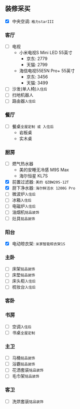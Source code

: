 ## 装修采买
- [x] 中央空调: `格力starIII`

### 客厅
- [ ] 电视
  * 小米电视S Mini LED 55英寸
    + 京东: 2779
    + 天猫: 2799
  * 海信电视55E5N Pro+ 55英寸
    + 京东: 3456
    + 天猫: 3499
- [ ] 沙发(单人椅)`入住后`
- [ ] 扫地机器人
- [ ] 路由器`入住后`

### 餐厅
- [ ] 餐桌`全屋定制 或 入住后`
  * 岩板桌
  * 实木桌

### 厨房
- [ ] 燃气热水器
  * 美的安睡无冷感 M9S Max
  * 海尔恒星 KL7S 
- [x] 前置过滤器: `美的 QZBW20S-12T`
- [x] 厨下净水器: `海尔鲜活水 1200G Pro`
- [ ] 微波炉`入住后`
- [ ] 冰箱`入住后`
- [ ] 电磁炉`入住后`
- [ ] 油烟机`铭品装饰`
- [ ] 灶具`铭品装饰`

### 阳台
- [x] 电动晾衣架: `米家智能晾衣架1S`

### 主卧
- [ ] 床架`铭品装饰`
- [ ] 床垫`铭品装饰`
- [ ] 床头柜`入住后`
- [ ] 梳妆台`入住后`

### 客卧

### 书房
- [ ] 空调`入住后`
- [ ] 书桌`全屋定制`

### 主卫
- [ ] 马桶`铭品装饰`
- [ ] 浴霸`铭品装饰`
- [ ] 花洒套装`铭品装饰`
- [ ] 毛巾架`铭品装饰`

### 客卫
- [ ] 洗烘套装`铭品装饰`

